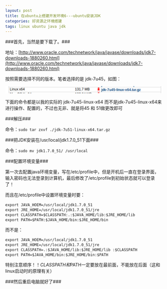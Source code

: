 ```yaml
---
layout: post
title: 在ubuntu上搭建开发环境6---ubuntu安装JDK
categories: 好资源之环境搭建
tags: linux ubuntu java jdk
---
```



###首先，当然是要下载了。###

地址：[http://www.oracle.com/technetwork/java/javase/downloads/jdk7-downloads-1880260.html](http://www.oracle.com/technetwork/java/javase/downloads/jdk7-downloads-1880260.html)

按照需要选择不同的版本。笔者选择的是 jdk-7u45，如图：

![image](../media/image/2015-04-27/06/1.png)

下面的命令都是以我的实际的  jdk-7u45-linux-x64 而不是jdk-7u45-linux-x64来进行操作、配置的，不过也无非、就是将45 和 51做更改即可

 
###解压###

命令：`sudo tar zxvf ./jdk-7u51-linux-x64.tar.gz`


###把JDK安装在/usr/local/jdk1.7.0_51下面###

命令：`sudo mv jdk1.7.0_51/ /usr/local`


###配置环境变量###

第一次去配置java环境变量，写在/etc/profile中，但是开机后一直在登录界面，输入密码也无法登录到计算机，最后修改了/etc/profile到初始状态就可以登录了！

而且在/etc/profile中设置环境变量时要：

    export JAVA_HOEM=/usr/local/jdk1.7.0_51
    export JRE_HOME=/usr/local/jdk1.7.0_51/jre
    export CLASSPATH=$CLASSPATH:.:$JAVA_HOME/lib:$JRE_HOME/lib
    export PATH=$PATH:$JAVA_HOME/bin:$JRE_HOME/bin

而不是：

    export JAVA_HOEM=/usr/local/jdk1.7.0_51
    export JRE_HOME=/usr/local/jdk1.7.0_51/jre
    export CLASSPATH=.:$JAVA_HOME/lib:$JRE_HOME/lib :$CLASSPATH
    export PATH=$JAVA_HOME/bin:$JRE_HOME/bin:$PATH

特别注意顺序！！$CLASSPATH和$PATH一定要放在最前面，不能放在后面（这和linux启动时的原理有关）


###然后重启电脑就好了###